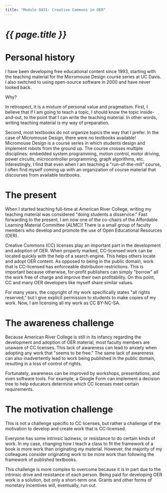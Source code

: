 ```yaml
---
title: "Module 0431: Creative Commons in OER"
---
```


# _{{ page.title }}_

# Personal history

I have been developing free educational content since 1993, starting with the teaching material for the Micromouse Design course series at UC Davis. I also switched to using open-source software in 2000 and have never looked back.

Why?

In retrospect, it is a mixture of personal value and pragmatism. First, I believe that if I am going to teach a topic, I should know the topic inside-and-out, to the point that I can write the teaching material. In other words, writing teaching material is my way of preparation. 

Second, most textbooks do not organize topics the way that I prefer. In the case of Micromouse Design, there were no textbooks available! Micromouse Design is a course series in which students design and implement robots from the ground up. The course crosses multiple disciplines: embedded system programming, motion control, motor driving, power circuits, microcontroller programming, graph algorithms, etc. Interestingly, I find that even when I am teaching a "run-of-the-mill" course, I often find myself coming up with an organization of course material that discourses from available textbooks.

# The present

When I started teaching full-time at American River College, writing my teaching material was considered "doing students a disservice." Fast forwarding to the present, I am now one of the co-chairs of the Affordable Learning Material Committee (ALMC)! There is a small group of faculty members who develop and promote the use of Open Educational Resources (OER). 

Creative Commons (CC) licenses play an important part in the development and adoption of OER. When properly marked, CC-licensed work can be located quickly with the help of a search engine. This helps others locate and adopt OER content. As opposed to being in the public domain, work that is CC-licensed has enforceable distribution restrictions. This is important because otherwise, for-profit publishers can simply "borrow" all the work free of charge and improve their own profitability. On this point, CC and many OER developers like myself share similar values.

For many years, the copyright of my work specifically states "all rights reserved," but I give explicit permission to students to make copies of my work. Now, I am licensing all my work as CC BY-NC-SA.

# The awareness challenge

Because American River College is still in its infancy regarding the development and adoption of OER material, most faculty members are unaware of CC licenses. This lack of awareness can lead to anxiety when adopting any work that "seems to be free." The same lack of awareness can also inadvertently lead to work being published in the public domain, resulting in a loss of control of rights. 

Fortunately, awareness can be improved by workshops, presentations, and even software tools. For example, a Google Form can implement a decision tree to help educators determine which CC licenses meet certain requirements. 

# The motivation challenge

This is not a challenge specific to CC licenses, but rather a challenge of the motivation to develop and create work that is CC-licensed.

Everyone has some intrinsic laziness, or resistance to do certain kinds of work. In my case, changing how I teach a class to fit the framework of a book is more work than originating my material. However, the majority of my colleagues consider originating work to be more work than following the framework of published textbooks.

This challenge is more complex to overcome because it is in part due to the intrinsic drive and resistance of each person. Being paid for developing OER work is a solution, but only a short-term one. Grants and other forms of monetary incentives will, eventually, run out. 

